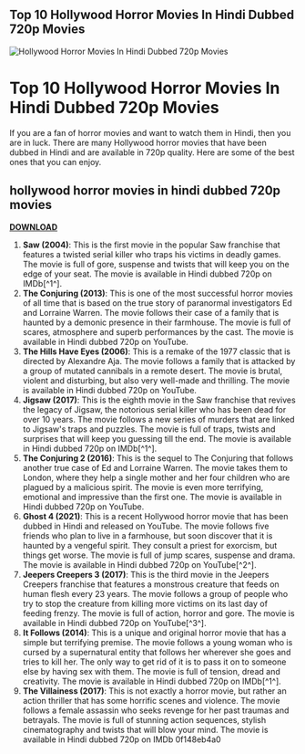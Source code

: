 ## Top 10 Hollywood Horror Movies In Hindi Dubbed 720p Movies

 
![Hollywood Horror Movies In Hindi Dubbed 720p Movies](https://encrypted-tbn0.gstatic.com/images?q=tbn:ANd9GcSEzr7NYAliUV5gQcODTs6TsXujeX7PU5cweb30-s0RmK2rfaEubY-tzPWH)

 
# Top 10 Hollywood Horror Movies In Hindi Dubbed 720p Movies
 
If you are a fan of horror movies and want to watch them in Hindi, then you are in luck. There are many Hollywood horror movies that have been dubbed in Hindi and are available in 720p quality. Here are some of the best ones that you can enjoy.
 
## hollywood horror movies in hindi dubbed 720p movies


[**DOWNLOAD**](https://www.google.com/url?q=https%3A%2F%2Fgeags.com%2F2tKtZO&sa=D&sntz=1&usg=AOvVaw2h5pX7VG6nI1UBtTH9_1ke)

 
1. **Saw (2004)**: This is the first movie in the popular Saw franchise that features a twisted serial killer who traps his victims in deadly games. The movie is full of gore, suspense and twists that will keep you on the edge of your seat. The movie is available in Hindi dubbed 720p on IMDb[^1^].
2. **The Conjuring (2013)**: This is one of the most successful horror movies of all time that is based on the true story of paranormal investigators Ed and Lorraine Warren. The movie follows their case of a family that is haunted by a demonic presence in their farmhouse. The movie is full of scares, atmosphere and superb performances by the cast. The movie is available in Hindi dubbed 720p on YouTube.
3. **The Hills Have Eyes (2006)**: This is a remake of the 1977 classic that is directed by Alexandre Aja. The movie follows a family that is attacked by a group of mutated cannibals in a remote desert. The movie is brutal, violent and disturbing, but also very well-made and thrilling. The movie is available in Hindi dubbed 720p on YouTube.
4. **Jigsaw (2017)**: This is the eighth movie in the Saw franchise that revives the legacy of Jigsaw, the notorious serial killer who has been dead for over 10 years. The movie follows a new series of murders that are linked to Jigsaw's traps and puzzles. The movie is full of traps, twists and surprises that will keep you guessing till the end. The movie is available in Hindi dubbed 720p on IMDb[^1^].
5. **The Conjuring 2 (2016)**: This is the sequel to The Conjuring that follows another true case of Ed and Lorraine Warren. The movie takes them to London, where they help a single mother and her four children who are plagued by a malicious spirit. The movie is even more terrifying, emotional and impressive than the first one. The movie is available in Hindi dubbed 720p on YouTube.
6. **Ghost 4 (2021)**: This is a recent Hollywood horror movie that has been dubbed in Hindi and released on YouTube. The movie follows five friends who plan to live in a farmhouse, but soon discover that it is haunted by a vengeful spirit. They consult a priest for exorcism, but things get worse. The movie is full of jump scares, suspense and drama. The movie is available in Hindi dubbed 720p on YouTube[^2^].
7. **Jeepers Creepers 3 (2017)**: This is the third movie in the Jeepers Creepers franchise that features a monstrous creature that feeds on human flesh every 23 years. The movie follows a group of people who try to stop the creature from killing more victims on its last day of feeding frenzy. The movie is full of action, horror and gore. The movie is available in Hindi dubbed 720p on YouTube[^3^].
8. **It Follows (2014)**: This is a unique and original horror movie that has a simple but terrifying premise. The movie follows a young woman who is cursed by a supernatural entity that follows her wherever she goes and tries to kill her. The only way to get rid of it is to pass it on to someone else by having sex with them. The movie is full of tension, dread and creativity. The movie is available in Hindi dubbed 720p on IMDb[^1^].
9. **The Villainess (2017)**: This is not exactly a horror movie, but rather an action thriller that has some horrific scenes and violence. The movie follows a female assassin who seeks revenge for her past traumas and betrayals. The movie is full of stunning action sequences, stylish cinematography and twists that will blow your mind. The movie is available in Hindi dubbed 720p on IMDb 0f148eb4a0
